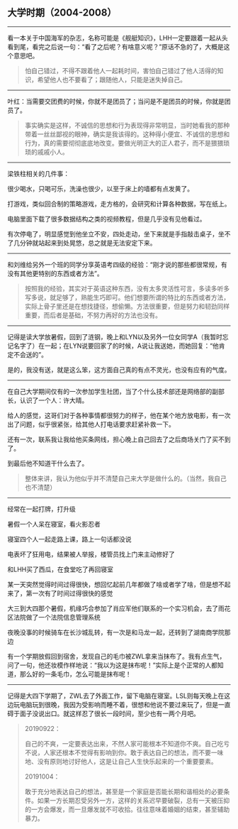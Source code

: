 ## 大学时期（2004-2008）

---

看一本关于中国海军的杂志，名称可能是《舰艇知识》，LHH一定要跟着一起从头看到尾，看完之后说一句：“看了之后呢？有啥意义呢？”原话不急的了，大概是这个意思吧。

> 怕自己错过，不得不跟着他人一起耗时间，害怕自己错过了他人活得的知识，希望他人也不要看了；跟随他人，只能是迷失掉自己。

---

叶红：当需要交团费的时候，你就不是团员了；当问是不是团员的时候，你就是团员了。

> 事实确实是这样，不诚信的思想和行为表现得非常明显，当时她看我的那种带着一丝丝鄙视的眼神，确实是我该得的。这种得小便宜、不诚信的思想和行为，真的需要彻彻底底地改变。要做光明正大的正人君子，而不是猥猥琐琐的戚戚小人。

---

梁铁柱相关的几件事：

很少喝水，只喝可乐，洗澡也很少，以至于床上的墙都有点发黄了。

打游戏，类似回合制的策略游戏，走方格的，会研究和计算各种数据，写在纸上。

电脑里面下载了很多数据结构之类的视频教程，但是几乎没有见他看过。

有次停电了，明显感觉到他坐立不安，四处走动，坐下来就是手指敲击桌子，坐不了几分钟就站起来到处晃悠，总之就是无法安定下来。

---

和刘维给另外一个班的同学分享英语考四级的经验：“刚才说的那些都很常规，有没有其他更特别的东西或者方法”。

> 按照我的经验，其实对于英语这种东西，没有太多灵活性可言，多读多听多写多说，就足够了，熟能生巧即可。他们想要所谓的特比的东西或者方法，实际上骨子里还是在想找捷径，想偷懒。方法很重要，但是努力和韧劲同样重要，而后者是基础，不努力再好的方法也没有。

---

记得是读大学放暑假，回到了涟钢，晚上和LYN以及另外一位女同学A（我暂时忘记名字了）在一起；在LYN说要回家了的时候，A说让我送她，而她回复：“他肯定不会送的”。

是的，我没有送，就是这么笨，这方面自己真的有点不灵光，也没有应有的气度。

---

在自己大学期间仅有的一次参加学生社团，当了个什么技术部还是网络部的副部长，认识了一个人：许大晴。

给人的感觉，这哥们对于各种事情都很努力的样子，他在某个地方放电影，有一次出了问题，似乎很紧张，给其他人打电话要求赶紧补救一下。

还有一次，联系我让我给他买条网线，担心晚上自己回去了之后商场关门了买不到了。

到最后他不知道干什么去了。

> 整体来讲，我认为他似乎并不清楚自己来大学是做什么的。（当然，我自己也不清楚）

---

经常在一起打牌，打升级

暑假一个人呆在寝室，看火影忍者

寝室四个人一起走路上课，路上一句话都没说

电表坏了狂用电，结果被人举报，楼管员找上门来主动修好了

和LHH买了西瓜，在食堂吃了再回寝室

某一天突然觉得时间过得很快，想回忆起前几年都做了啥或者学了啥，但是想不起来了，第一次有了时间过得很快的感觉

大三到大四那个暑假，机缘巧合参加了肖应军他们联系的一个实习机会，去了雨花区法院做了一个法院信息管理系统

夜晚没事的时候骑车在长沙城乱转，有一次是和马龙一起，还转到了湖南商学院那边

有一个学期放假回到宿舍，发现自己的毛巾被ZWL拿来当抹布了。我有点生气，问了一句，他还妆模作样地说：“我以为这是抹布呢！”实际上是个正常的人都知道，那么好的一条毛巾，怎么可能是抹布呢！

---

记得是大四下学期了，ZWL去了外面工作，留下电脑在寝室。LSL则每天晚上在这边玩电脑玩到很晚，我因为受影响而睡不着，很想和他说不要过来玩了，但是一直碍于面子没说出口。就这样忍了很长一段时间，至少也有一两个月吧。

> 20190922：
>
> 自己的不爽，一定要表达出来，不然人家可能根本不知道你不爽。自己吃亏不说，人家还根本不觉得有影响到你。敢于表达自己的想法，而不要一味地、没有原则地讨好他人，这是让自己人生快乐起来的一个重要要素。
>
> 20191004：
>
> 敢于充分地表达自己的想法，甚至是一个家庭是否能长期和谐相处的必要条件。如果一方长期忍受另外一方，这样的关系迟早要破裂，总有一天被压抑的一方会爆发，而一旦爆发就不可收拾。往往意味着婚姻的结束，甚至辅助暴力。




